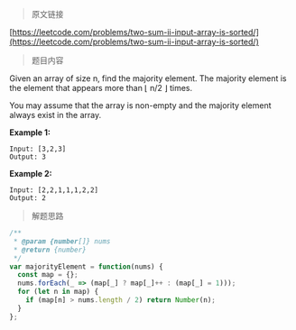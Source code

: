 > 原文链接

[https://leetcode.com/problems/two-sum-ii-input-array-is-sorted/](https://leetcode.com/problems/two-sum-ii-input-array-is-sorted/)

> 题目内容

Given an array of size n, find the majority element. The majority element is the element that appears more than ⌊ n/2 ⌋ times.

You may assume that the array is non-empty and the majority element always exist in the array.

**Example 1:**

```
Input: [3,2,3]
Output: 3
```

**Example 2:**

```
Input: [2,2,1,1,1,2,2]
Output: 2
```

> 解题思路

```js
/**
 * @param {number[]} nums
 * @return {number}
 */
var majorityElement = function(nums) {
  const map = {};
  nums.forEach(_ => (map[_] ? map[_]++ : (map[_] = 1)));
  for (let n in map) {
    if (map[n] > nums.length / 2) return Number(n);
  }
};
```
